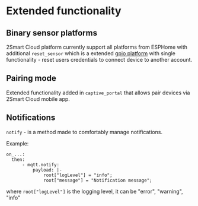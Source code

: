 # Extended functionality

## Binary sensor platforms

2Smart Cloud platform currently support all platforms from ESPHome with additional `reset_sensor` which is a extended [gpio platform](https://esphome.io/components/binary_sensor/gpio.html) with single functionality - reset users credentials to connect device to another account.

## Pairing mode

Extended functionality added in `captive_portal` that allows pair devices via 2Smart Cloud mobile app.

## Notifications

```notify``` - is a method made to comfortably manage notifications.

Example:

```
on_...:
  then:
	  - mqtt.notify:
		  payload: |-
			  root["logLevel"] = "info";
			  root["message"] = "Notification message";
```
where ```root["logLevel"]``` is the logging level, it can be "error", "warning", "info"